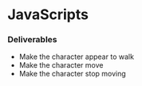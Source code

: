 # JavaScripts

### Deliverables

* Make the character appear to walk
* Make the character move
* Make the character stop moving

